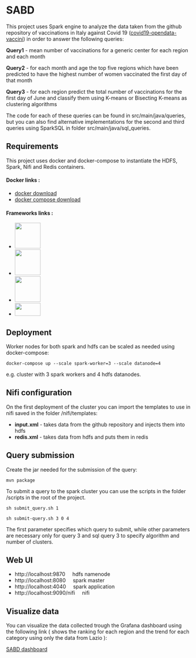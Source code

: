 # SABD
This project uses Spark engine to analyze the data taken from the github repository of vaccinations in Italy against Covid 19 ([covid19-opendata-vaccini](https://github.com/italia/covid19-opendata-vaccini)) in order to answer the following queries:

<b>Query1</b> - mean number of vaccinations for a generic center for each region and each month

<b>Query2</b> - for each month and age the top five regions which have been predicted to have the highest number of women vaccinated the first day of that month

<b>Query3</b> - for each region predict the total number of vaccinations for the first day of June and classify them using K-means or Bisecting K-means as clustering algorithms

The code for each of these queries can be found in src/main/java/queries, but you can also find alternative implementations for the second and third queries using SparkSQL in folder src/main/java/sql_queries. 

## Requirements
This project uses docker and docker-compose to instantiate the HDFS, Spark, Nifi and Redis containers.

#### Docker links :
* [docker download](https://www.docker.com/products/docker-desktop)
* [docker compose download](https://docs.docker.com/compose/install/)

#### Frameworks links :
* [<img src="https://uploads-ssl.webflow.com/5abbd6c80ca1b5830c921e17/5ad766e2a1a548ee4fc61cf6_hadoop%20(1).png" width=70px>](https://hadoop.apache.org/docs/r1.2.1/hdfs_design.html)
* [<img src="https://upload.wikimedia.org/wikipedia/commons/thumb/f/f3/Apache_Spark_logo.svg/1200px-Apache_Spark_logo.svg.png" width=70px>](https://spark.apache.org/)
* [<img src="https://miro.medium.com/max/400/1*b-i9e82pUCgJbsg3lpdFnA.jpeg" width=70px>](https://nifi.apache.org/)
* [<img src="https://upload.wikimedia.org/wikipedia/commons/thumb/6/6b/Redis_Logo.svg/1200px-Redis_Logo.svg.png" width=70px height=35px>](https://redis.io/)

## Deployment

Worker nodes for both spark and hdfs can be scaled as needed using docker-compose:

    docker-compose up --scale spark-worker=3 --scale datanode=4

e.g. cluster with 3 spark workers and 4 hdfs datanodes.

## Nifi configuration
On the first deployment of the cluster you can import the templates to use in nifi saved in the folder /nifi/templates:

* <b>input.xml</b> - takes data from the github repository and injects them into hdfs
* <b>redis.xml</b> - takes data from hdfs and puts them in redis

## Query submission
Create the jar needed for the submission of the query:

    mvn package    

To submit a query to the spark cluster you can use the scripts in the folder /scripts in the root of the project.

    sh submit_query.sh 1

    sh submit-query.sh 3 0 4

The first parameter specifies which query to submit, while other parameters are necessary only for query 3 and sql query 3 to specify algorithm and number of clusters.

## Web UI

* http://localhost:9870 &nbsp;&nbsp;&nbsp; hdfs namenode
* http://localhost:8080 &nbsp;&nbsp;&nbsp; spark master
* http://localhost:4040 &nbsp;&nbsp;&nbsp; spark application
* http://localhost:9090/nifi &nbsp;&nbsp;&nbsp; nifi

## Visualize data
You can visualize the data collected trough the Grafana dashboard using the following link ( shows the ranking for each region and the trend for each category using only the data from Lazio ):

[SABD dashboard](https://lisa9601.grafana.net/dashboard/snapshot/j262Lw4iUP8ucMkrC7MvJtbhqX5878qx)
